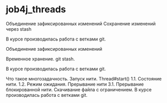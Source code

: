 # job4j_threads
Объединение зафиксированных изменений Сохранение изменений через stash

В курсе производилась работа с ветками git.

Объединение зафиксированных изменений

Временное хранение. git stash.

В курсе производилась работа с ветками git.

Что такое многозадачность.
Запуск нити. Thread#start() 1.1. Состояние нити. 1.2. Режим ожидания.
Прерывание нити 3.1. Прерывание блокированной нити.
Скачивание файла с ограничением.
В курсе производилась работа с ветками git.